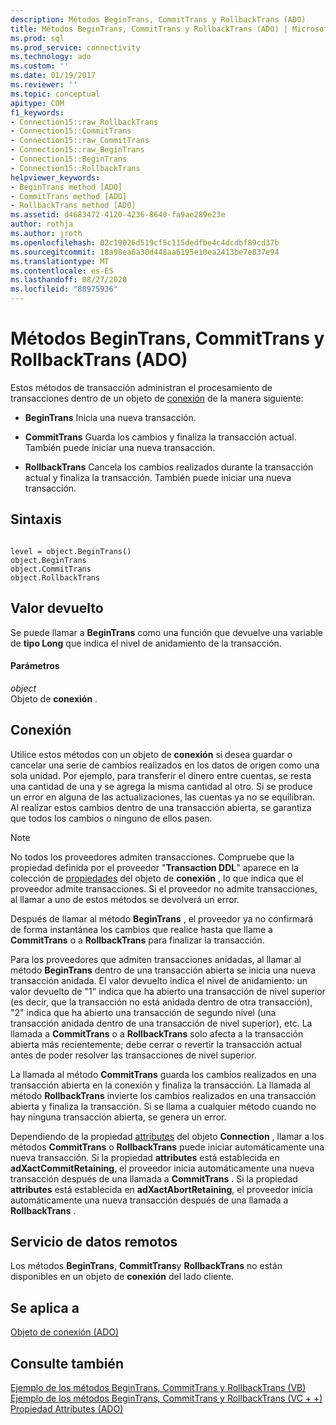 ```yaml
---
description: Métodos BeginTrans, CommitTrans y RollbackTrans (ADO)
title: Métodos BeginTrans, CommitTrans y RollbackTrans (ADO) | Microsoft Docs
ms.prod: sql
ms.prod_service: connectivity
ms.technology: ado
ms.custom: ''
ms.date: 01/19/2017
ms.reviewer: ''
ms.topic: conceptual
apitype: COM
f1_keywords:
- Connection15::raw_RollbackTrans
- Connection15::CommitTrans
- Connection15::raw_CommitTrans
- Connection15::raw_BeginTrans
- Connection15::BeginTrans
- Connection15::RollbackTrans
helpviewer_keywords:
- BeginTrans method [ADO]
- CommitTrans method [ADO]
- RollbackTrans method [ADO]
ms.assetid: d4683472-4120-4236-8640-fa9ae289e23e
author: rothja
ms.author: jroth
ms.openlocfilehash: 02c19026d519cf5c115dedfbe4c4dcdbf89cd37b
ms.sourcegitcommit: 18a98ea6a30d448aa6195e10ea2413be7e837e94
ms.translationtype: MT
ms.contentlocale: es-ES
ms.lasthandoff: 08/27/2020
ms.locfileid: "88975936"
---
```

# <a name="begintrans-committrans-and-rollbacktrans-methods-ado"></a>Métodos BeginTrans, CommitTrans y RollbackTrans (ADO)
Estos métodos de transacción administran el procesamiento de transacciones dentro de un objeto de [conexión](./connection-object-ado.md) de la manera siguiente:  
  
-   **BeginTrans** Inicia una nueva transacción.  
  
-   **CommitTrans** Guarda los cambios y finaliza la transacción actual. También puede iniciar una nueva transacción.  
  
-   **RollbackTrans** Cancela los cambios realizados durante la transacción actual y finaliza la transacción. También puede iniciar una nueva transacción.  
  
## <a name="syntax"></a>Sintaxis  
  
```  
  
level = object.BeginTrans()  
object.BeginTrans  
object.CommitTrans  
object.RollbackTrans  
```  
  
## <a name="return-value"></a>Valor devuelto  
 Se puede llamar a **BeginTrans** como una función que devuelve una variable de **tipo Long** que indica el nivel de anidamiento de la transacción.  
  
#### <a name="parameters"></a>Parámetros  
 *object*  
 Objeto de **conexión** .  
  
## <a name="connection"></a>Conexión  
 Utilice estos métodos con un objeto de **conexión** si desea guardar o cancelar una serie de cambios realizados en los datos de origen como una sola unidad. Por ejemplo, para transferir el dinero entre cuentas, se resta una cantidad de una y se agrega la misma cantidad al otro. Si se produce un error en alguna de las actualizaciones, las cuentas ya no se equilibran. Al realizar estos cambios dentro de una transacción abierta, se garantiza que todos los cambios o ninguno de ellos pasen.  
  
> [!NOTE]
>  No todos los proveedores admiten transacciones. Compruebe que la propiedad definida por el proveedor "**Transaction DDL**" aparece en la colección de [propiedades](./properties-collection-ado.md) del objeto de **conexión** , lo que indica que el proveedor admite transacciones. Si el proveedor no admite transacciones, al llamar a uno de estos métodos se devolverá un error.  
  
 Después de llamar al método **BeginTrans** , el proveedor ya no confirmará de forma instantánea los cambios que realice hasta que llame a **CommitTrans** o a **RollbackTrans** para finalizar la transacción.  
  
 Para los proveedores que admiten transacciones anidadas, al llamar al método **BeginTrans** dentro de una transacción abierta se inicia una nueva transacción anidada. El valor devuelto indica el nivel de anidamiento: un valor devuelto de "1" indica que ha abierto una transacción de nivel superior (es decir, que la transacción no está anidada dentro de otra transacción), "2" indica que ha abierto una transacción de segundo nivel (una transacción anidada dentro de una transacción de nivel superior), etc. La llamada a **CommitTrans** o a **RollbackTrans** solo afecta a la transacción abierta más recientemente; debe cerrar o revertir la transacción actual antes de poder resolver las transacciones de nivel superior.  
  
 La llamada al método **CommitTrans** guarda los cambios realizados en una transacción abierta en la conexión y finaliza la transacción. La llamada al método **RollbackTrans** invierte los cambios realizados en una transacción abierta y finaliza la transacción. Si se llama a cualquier método cuando no hay ninguna transacción abierta, se genera un error.  
  
 Dependiendo de la propiedad [attributes](./attributes-property-ado.md) del objeto **Connection** , llamar a los métodos **CommitTrans** o **RollbackTrans** puede iniciar automáticamente una nueva transacción. Si la propiedad **attributes** está establecida en **adXactCommitRetaining**, el proveedor inicia automáticamente una nueva transacción después de una llamada a **CommitTrans** . Si la propiedad **attributes** está establecida en **adXactAbortRetaining**, el proveedor inicia automáticamente una nueva transacción después de una llamada a **RollbackTrans** .  
  
## <a name="remote-data-service"></a>Servicio de datos remotos  
 Los métodos **BeginTrans**, **CommitTrans**y **RollbackTrans** no están disponibles en un objeto de **conexión** del lado cliente.  
  
## <a name="applies-to"></a>Se aplica a  
 [Objeto de conexión (ADO)](./connection-object-ado.md)  
  
## <a name="see-also"></a>Consulte también  
 [Ejemplo de los métodos BeginTrans, CommitTrans y RollbackTrans (VB)](./begintrans-committrans-and-rollbacktrans-methods-example-vb.md)   
 [Ejemplo de los métodos BeginTrans, CommitTrans y RollbackTrans (VC + +)](./begintrans-committrans-and-rollbacktrans-methods-example-vc.md)   
 [Propiedad Attributes (ADO)](./attributes-property-ado.md)